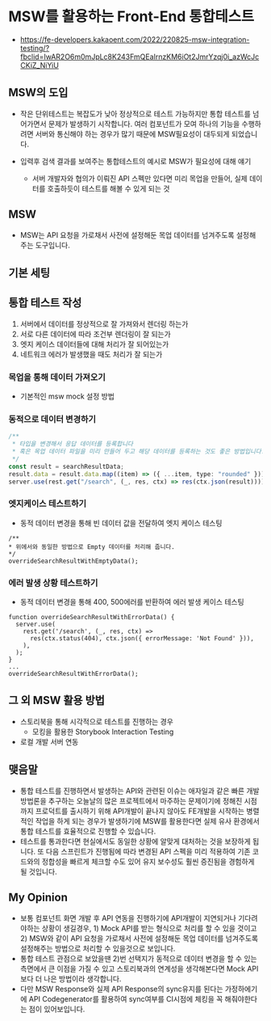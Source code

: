 # MSW를 활용하는 Front-End 통합테스트

- https://fe-developers.kakaoent.com/2022/220825-msw-integration-testing/?fbclid=IwAR2O6m0mJpLc8K243FmQEaIrnzKM6iOt2JmrYzqj0i_azWcJcCKiZ_NiYiU

## MSW의 도입

- 작은 단위테스트는 복잡도가 낮아 정상적으로 테스트 가능하지만 통합 테스트를 넘어가면서 문제가 발생하기 시작합니다. 여러 컴포넌트가 모여 하나의 기능을 수행하려면 서버와 통신해야 하는 경우가 많기 때문에 MSW필요성이 대두되게 되었습니다.

- 입력후 검색 결과를 보여주는 통합테스트의 예시로 MSW가 필요성에 대해 얘기
  - 서버 개발자와 협의가 이뤄진 API 스펙만 있다면 미리 목업을 만들어, 실제 데이터를 호출하듯이 테스트를 해볼 수 있게 되는 것

## MSW

- MSW는 API 요청을 가로채서 사전에 설정해둔 목업 데이터를 넘겨주도록 설정해 주는 도구입니다.

## 기본 세팅

## 통합 테스트 작성

1. 서버에서 데이터를 정상적으로 잘 가져와서 렌더링 하는가
2. 서로 다른 데이터에 따라 조건부 렌더링이 잘 되는가
3. 엣지 케이스 데이터들에 대해 처리가 잘 되어있는가
4. 네트워크 에러가 발생했을 때도 처리가 잘 되는가

### 목업을 통해 데이터 가져오기

- 기본적인 msw mock 설정 방법

### 동적으로 데이터 변경하기

```ts
/**
 * 타입을 변경해서 응답 데이터를 등록합니다
 * 혹은 목업 데이터 파일을 미리 만들어 두고 해당 데이터를 등록하는 것도 좋은 방법입니다.
 */
const result = searchResultData;
result.data = result.data.map((item) => ({ ...item, type: "rounded" }));
server.use(rest.get("/search", (_, res, ctx) => res(ctx.json(result))));
```

### 엣지케이스 테스트하기

- 동적 데이터 변경을 통해 빈 데이터 값을 전달하여 엣지 케이스 테스팅

```
/**
* 위에서와 동일한 방법으로 Empty 데이터를 처리해 줍니다.
*/
overrideSearchResultWithEmptyData();
```

### 에러 발생 상황 테스트하기

- 동적 데이터 변경을 통해 400, 500에러를 반환하여 에러 발생 케이스 테스팅

```
function overrideSearchResultWithErrorData() {
  server.use(
    rest.get('/search', (_, res, ctx) =>
      res(ctx.status(404), ctx.json({ errorMessage: 'Not Found' })),
    ),
  );
}
...
overrideSearchResultWithErrorData();
```

## 그 외 MSW 활용 방법

- 스토리북을 통해 시각적으로 테스트를 진행하는 경우
  - 모킹을 활용한 Storybook Interaction Testing
- 로컬 개발 서버 연동

## 맺음말

- 통합 테스트를 진행하면서 발생하는 API와 관련된 이슈는 애자일과 같은 빠른 개발 방법론을 추구하는 오늘날의 많은 프로젝트에서 마주하는 문제이기에 정해진 시점까지 프로덕트를 출시하기 위해 API개발이 끝나지 않아도 FE개발을 시작하는 병렬적인 작업을 하게 되는 경우가 발생하기에 MSW를 활용한다면 실제 유사 환경에서 통합 테스트를 효율적으로 진행할 수 있습니다.
- 테스트를 통과한다면 현실에서도 동일한 상황에 알맞게 대처하는 것을 보장하게 됩니다. 또 다음 스프린트가 진행됨에 따라 변경된 API 스펙을 미리 적용하여 기존 코드와의 정합성을 빠르게 체크할 수도 있어 유지 보수성도 훨씬 증진됨을 경험하게 될 것입니다.

## My Opinion

- 보통 컴포넌트 화면 개발 후 API 연동을 진행하기에 API개발이 지연되거나 기다려야하는 상황이 생길경우, 1) Mock API를 받는 형식으로 처리를 할 수 있을 것이고 2) MSW와 같이 API 요청을 가로채서 사전에 설정해둔 목업 데이터를 넘겨주도록 설정해주는 방법으로 처리할 수 있을것으로 보입니다.
- 통합 테스트 관점으로 보았을땐 2)번 선택지가 동적으로 데이터 변경을 할 수 있는 측면에서 큰 이점을 가질 수 있고 스토리북과의 연계성을 생각해본다면 Mock API보다 더 나은 방법이라 생각합니다.
- 다만 MSW Response와 실제 API Response의 sync유지를 된다는 가정하에기에 API Codegenerator를 활용하여 sync여부를 CI시점에 체킹을 꼭 해줘야한다는 점이 있어보입니다.
